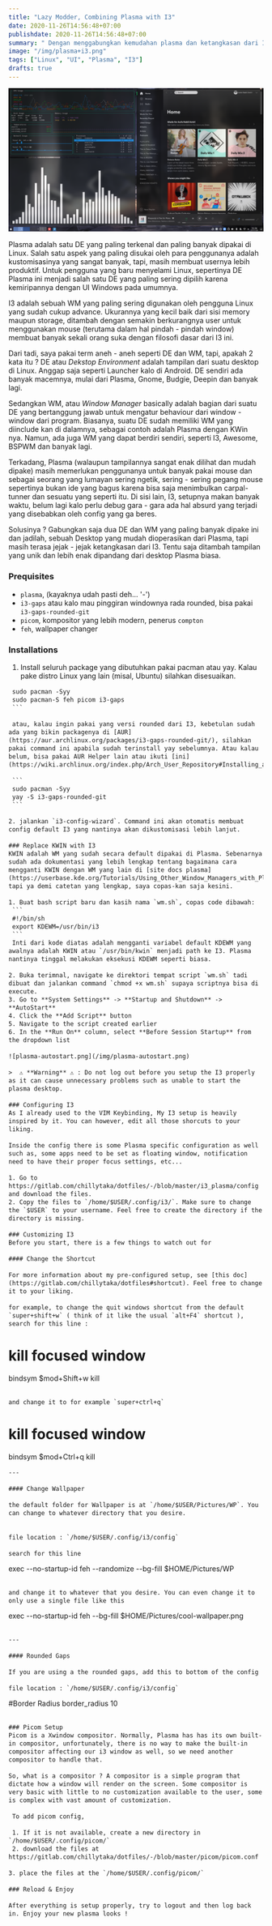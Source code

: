 ```yaml
---
title: "Lazy Modder, Combining Plasma with I3"
date: 2020-11-26T14:56:48+07:00
publishdate: 2020-11-26T14:56:48+07:00
summary: " Dengan menggabungkan kemudahan plasma dan ketangkasan dari I3, kita bisa membuat DE yang enak tanpa memerlukan setup yang sangat banyak tanpa perlu menghilangkan estetika dan kemudahan dari I3. Bonusnya ? tampilan desktop yang lain dari yang lain dan enak dilihat ! " 
image: "/img/plasma+i3.png"
tags: ["Linux", "UI", "Plasma", "I3"]
drafts: true
---
```


![plasma-result.png](/img/plasma-result.png)

Plasma adalah satu DE yang paling terkenal dan paling banyak dipakai di Linux. Salah satu aspek yang paling disukai oleh para penggunanya adalah kustomisasinya yang sangat banyak, tapi, masih membuat usernya lebih produktif. Untuk pengguna yang baru menyelami Linux, sepertinya DE Plasma ini menjadi salah satu DE yang paling sering dipilih karena kemiripannya dengan UI Windows pada umumnya.

I3 adalah sebuah WM yang paling sering digunakan oleh pengguna Linux yang sudah cukup advance. Ukurannya yang kecil baik dari sisi memory maupun storage, ditambah dengan semakin berkurangnya user untuk menggunakan mouse (terutama dalam hal pindah - pindah window) membuat banyak sekali orang suka dengan filosofi dasar dari I3 ini.

Dari tadi, saya pakai term aneh - aneh seperti DE dan WM, tapi, apakah 2 kata itu ? DE atau _Dekstop Environment_ adalah tampilan dari suatu desktop di Linux. Anggap saja seperti Launcher kalo di Android. DE sendiri ada banyak macemnya, mulai dari Plasma, Gnome, Budgie, Deepin dan banyak lagi. 

Sedangkan WM, atau _Window Manager_ basically adalah bagian dari suatu DE yang bertanggung jawab untuk mengatur behaviour dari window - window dari program. Biasanya, suatu DE sudah memiliki WM yang diinclude kan di dalamnya, sebagai contoh adalah Plasma dengan KWin nya. Namun, ada juga WM yang dapat berdiri sendiri, seperti I3, Awesome, BSPWM dan banyak lagi.

Terkadang, Plasma (walaupun tampilannya sangat enak dilihat dan mudah dipake) masih memerlukan penggunanya untuk banyak pakai mouse dan sebagai seorang yang lumayan sering ngetik, sering - sering pegang mouse sepertinya bukan ide yang bagus karena bisa saja menimbulkan carpal-tunner dan sesuatu yang seperti itu. Di sisi lain, I3, setupnya makan banyak waktu, belum lagi kalo perlu debug gara - gara ada hal absurd yang terjadi yang disebabkan oleh config yang ga beres. 

Solusinya ? Gabungkan saja dua DE dan WM yang paling banyak dipake ini dan jadilah, sebuah Desktop yang mudah dioperasikan dari Plasma, tapi masih terasa jejak - jejak ketangkasan dari I3. Tentu saja ditambah tampilan yang unik dan lebih enak dipandang dari desktop Plasma biasa.

### Prequisites

- `plasma`, (kayaknya udah pasti deh... '-')
- `i3-gaps` atau kalo mau pinggiran windownya rada rounded, bisa pakai `i3-gaps-rounded-git`
- `picom`, kompositor yang lebih modern, penerus `compton`
- `feh`, wallpaper changer

### Installations
1.  Install seluruh package yang dibutuhkan pakai pacman atau yay. Kalau pake distro Linux yang lain (misal, Ubuntu) silahkan disesuaikan.

   ```
    sudo pacman -Syy
    sudo pacman-S feh picom i3-gaps
    ```

    atau, kalau ingin pakai yang versi rounded dari I3, kebetulan sudah ada yang bikin packagenya di [AUR](https://aur.archlinux.org/packages/i3-gaps-rounded-git/), silahkan pakai command ini apabila sudah terinstall yay sebelumnya. Atau kalau belum, bisa pakai AUR Helper lain atau ikuti [ini](https://wiki.archlinux.org/index.php/Arch_User_Repository#Installing_and_upgrading_packages)

    ```
    sudo pacman -Syy
    yay -S i3-gaps-rounded-git
    ```

2. jalankan `i3-config-wizard`. Command ini akan otomatis membuat config default I3 yang nantinya akan dikustomisasi lebih lanjut.

### Replace KWIN with I3
KWIN adalah WM yang sudah secara default dipakai di Plasma. Sebenarnya sudah ada dokumentasi yang lebih lengkap tentang bagaimana cara mengganti KWIN dengan WM yang lain di [site docs plasma](https://userbase.kde.org/Tutorials/Using_Other_Window_Managers_with_Plasma), tapi ya demi catetan yang lengkap, saya copas-kan saja kesini.

1. Buat bash script baru dan kasih nama `wm.sh`, copas code dibawah:
    ```
    #!/bin/sh
    export KDEWM=/usr/bin/i3
    ```
    Inti dari kode diatas adalah mengganti variabel default KDEWM yang awalnya adalah KWIN atau `/usr/bin/kwin` menjadi path ke I3. Plasma nantinya tinggal melakukan eksekusi KDEWM seperti biasa.

2. Buka terimnal, navigate ke direktori tempat script `wm.sh` tadi dibuat dan jalankan command `chmod +x wm.sh` supaya scriptnya bisa di execute.
3. Go to **System Settings** -> **Startup and Shutdown** -> **AutoStart**
4. Click the **Add Script** button
5. Navigate to the script created earlier
6. In the **Run On** column, select **Before Session Startup** from the dropdown list

![plasma-autostart.png](/img/plasma-autostart.png)

>  ⚠️ **Warning** ⚠️ : Do not log out before you setup the I3 properly as it can cause unnecessary problems such as unable to start the plasma desktop.

### Configuring I3
As I already used to the VIM Keybinding, My I3 setup is heavily inspired by it. You can however, edit all those shorcuts to your liking. 

Inside the config there is some Plasma specific configuration as well such as, some apps need to be set as floating window, notification need to have their proper focus settings, etc... 

1. Go to https://gitlab.com/chillytaka/dotfiles/-/blob/master/i3_plasma/config and download the files.
2. Copy the files to `/home/$USER/.config/i3/`. Make sure to change the `$USER` to your username. Feel free to create the directory if the directory is missing.

### Customizing I3
Before you start, there is a few things to watch out for

#### Change the Shortcut

For more information about my pre-configured setup, see [this doc](https://gitlab.com/chillytaka/dotfiles#shortcut). Feel free to change it to your liking.

for example, to change the quit windows shortcut from the default `super+shift+w` ( think of it like the usual `alt+F4` shortcut ), search for this line :

```
# kill focused window
bindsym $mod+Shift+w kill
```

and change it to for example `super+ctrl+q`

```
# kill focused window
bindsym $mod+Ctrl+q kill
```
---

#### Change Wallpaper

the default folder for Wallpaper is at `/home/$USER/Pictures/WP`. You can change to whatever directory that you desire.


file location : `/home/$USER/.config/i3/config`

search for this line

```
exec --no-startup-id feh --randomize --bg-fill $HOME/Pictures/WP
```

and change it to whatever that you desire. You can even change it to only use a single file like this

```
exec --no-startup-id feh --bg-fill $HOME/Pictures/cool-wallpaper.png
```

---

#### Rounded Gaps

If you are using a the rounded gaps, add this to bottom of the config

file location : `/home/$USER/.config/i3/config`

```
#Border Radius
border_radius 10
```

### Picom Setup
Picom is a Xwindow compositor. Normally, Plasma has has its own built-in compositor, unfortunately, there is no way to make the built-in compositor affecting our i3 window as well, so we need another compositor to handle that.

So, what is a compositor ? A compositor is a simple program that dictate how a window will render on the screen. Some compositor is very basic with little to no customization available to the user, some is complex with vast amount of customization.

 To add picom config, 

 1. If it is not available, create a new directory in `/home/$USER/.config/picom/`
 2. download the files at https://gitlab.com/chillytaka/dotfiles/-/blob/master/picom/picom.conf

3. place the files at the `/home/$USER/.config/picom/`

### Reload & Enjoy

After everything is setup properly, try to logout and then log back in. Enjoy your new plasma looks !